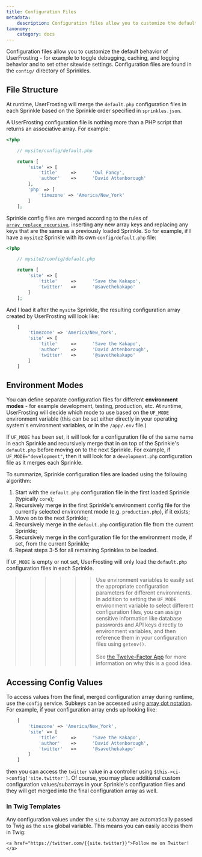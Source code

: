 ```yaml
---
title: Configuration Files
metadata:
    description: Configuration files allow you to customize the default behavior of UserFrosting - for example to toggle debugging, caching, and logging behavior and to set other sitewide settings.
taxonomy:
    category: docs
---
```


Configuration files allow you to customize the default behavior of UserFrosting - for example to toggle debugging, caching, and logging behavior and to set other sitewide settings.  Configuration files are found in the `config/` directory of Sprinkles.

## File Structure

At runtime, UserFrosting will merge the `default.php` configuration files in each Sprinkle based on the Sprinkle order specified in `sprinkles.json`.

A UserFrosting configuration file is nothing more than a PHP script that returns an associative array.  For example:

```php
<?php

    // mysite/config/default.php

    return [
        'site' => [
            'title'     =>      'Owl Fancy',
            'author'    =>      'David Attenborough'
        ],
        'php' => [
            'timezone' => 'America/New_York'
        ]
    ];
```

Sprinkle config files are merged according to the rules of [`array_replace_recursive`](http://php.net/manual/en/function.array-replace-recursive.php), inserting any new array keys and replacing any keys that are the same as a previously loaded Sprinkle.  So for example, if I have a `mysite2` Sprinkle with its own `config/default.php` file:

```php
<?php

    // mysite2/config/default.php

    return [
        'site' => [
            'title'     =>      'Save the Kakapo',
            'twitter'   =>      '@savethekakapo'    
        ]
    ];
```

And I load it after the `mysite` Sprinkle, the resulting configuration array created by UserFrosting will look like:

```php
    [
        'timezone' => 'America/New_York',
        'site' => [
            'title'     =>      'Save the Kakapo',
            'author'    =>      'David Attenborough',
            'twitter'   =>      '@savethekakapo'            
        ]
    ]
```

## Environment Modes

You can define separate configuration files for different **environment modes** - for example development, testing, production, etc.  At runtime, UserFrosting will decide which mode to use based on the `UF_MODE` environment variable (this can be set either directly in your operating system's environment variables, or in the `/app/.env` file.)

If `UF_MODE` has been set, it will look for a configuration file of the same name in each Sprinkle and recursively merge that in on top of the Sprinkle's `default.php` before moving on to the next Sprinkle.  For example, if `UF_MODE="development"`, then it will look for a `development.php` configuration file as it merges each Sprinkle.

To summarize, Sprinkle configuration files are loaded using the following algorithm:

1. Start with the `default.php` configuration file in the first loaded Sprinkle (typically `core`);
2. Recursively merge in the first Sprinkle's environment config file for the currently selected environment mode (e.g. `production.php`), if it exists;
3. Move on to the next Sprinkle;
4. Recursively merge in the `default.php` configuration file from the current Sprinkle;
5. Recursively merge in the configuration file for the environment mode, if set, from the current Sprinkle;
6. Repeat steps 3-5 for all remaining Sprinkles to be loaded.

If `UF_MODE` is empty or not set, UserFrosting will only load the `default.php` configuration files in each Sprinkle.

>>>>>> Use environment variables to easily set the appropriate configuration parameters for different environments.  In addition to setting the `UF_MODE` environment variable to select different configuration files, you can assign sensitive information like database passwords and API keys directly to environment variables, and then reference them in your configuration files using `getenv()`.<br><br>See [the Twelve-Factor App](https://12factor.net/config) for more information on why this is a good idea.

## Accessing Config Values

To access values from the final, merged configuration array during runtime, use the `config` service.  Subkeys can be accessed using [array dot notation](https://medium.com/@assertchris/dot-notation-3fd3e42edc61).  For example, if your configuration array ends up looking like:

```php
    [
        'timezone' => 'America/New_York',
        'site' => [
            'title'     =>      'Save the Kakapo',
            'author'    =>      'David Attenborough',
            'twitter'   =>      '@savethekakapo'            
        ]
    ]
```

then you can access the `twitter` value in a controller using `$this->ci->config['site.twitter']`.  Of course, you may place additional custom configuration values/subarrays in your Sprinkle's configuration files and they will get merged into the final configuration array as well.

### In Twig Templates

Any configuration values under the `site` subarray are automatically passed to Twig as the `site` global variable.  This means you can easily access them in Twig:

```twig
<a href="https://twitter.com/{{site.twitter}}">Follow me on Twitter!</a>
```
